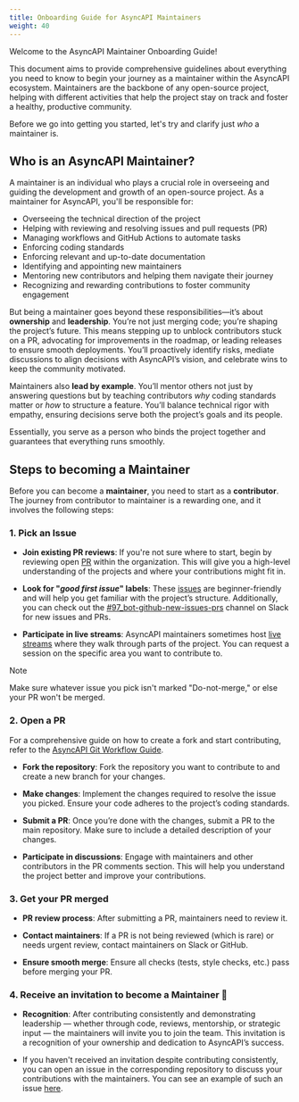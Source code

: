 ```yaml
---
title: Onboarding Guide for AsyncAPI Maintainers
weight: 40
---
```



Welcome to the AsyncAPI Maintainer Onboarding Guide! 

This document aims to provide comprehensive guidelines about everything you need to know to begin your journey as a maintainer within the AsyncAPI ecosystem. Maintainers are the backbone of any open-source project, helping with different activities that help the project stay on track and foster a healthy, productive community.

Before we go into getting you started, let's try and clarify just *who* a maintainer is.

## Who is an AsyncAPI Maintainer?

A maintainer is an individual who plays a crucial role in overseeing and guiding the development and growth of an open-source project. As a maintainer for AsyncAPI, you'll be responsible for:

- Overseeing the technical direction of the project
- Helping with reviewing and resolving issues and pull requests (PR)
- Managing workflows and GitHub Actions to automate tasks
- Enforcing coding standards
- Enforcing relevant and up-to-date documentation
- Identifying and appointing new maintainers
- Mentoring new contributors and helping them navigate their journey
- Recognizing and rewarding contributions to foster community engagement

But being a maintainer goes beyond these responsibilities—it’s about **ownership** and **leadership**. You’re not just merging code; you’re shaping the project’s future. This means stepping up to unblock contributors stuck on a PR, advocating for improvements in the roadmap, or leading releases to ensure smooth deployments. You’ll proactively identify risks, mediate discussions to align decisions with AsyncAPI’s vision, and celebrate wins to keep the community motivated.  

Maintainers also **lead by example**. You’ll mentor others not just by answering questions but by teaching contributors *why* coding standards matter or *how* to structure a feature. You’ll balance technical rigor with empathy, ensuring decisions serve both the project’s goals and its people.  

Essentially, you serve as a person who binds the project together and guarantees that everything runs smoothly.

## Steps to becoming a Maintainer

Before you can become a **maintainer**, you need to start as a **contributor**. The journey from contributor to maintainer is a rewarding one, and it involves the following steps:

### 1. Pick an Issue

- **Join existing PR reviews**: If you're not sure where to start, begin by reviewing open [PR](https://github.com/pulls?q=is%3Aopen+org%3Aasyncapi+sort%3Aupdated-desc+archived%3Afalse+) within the organization. This will give you a high-level understanding of the projects and where your contributions might fit in.

- **Look for "*good first issue*" labels**: These [issues](https://github.com/issues?page=1&q=is%3Aopen+org%3Aasyncapi+sort%3Aupdated-desc+label%3A%22good+first+issue%22) are beginner-friendly and will help you get familiar with the project’s structure. Additionally, you can check out the [#97_bot-github-new-issues-prs](https://asyncapi.slack.com/archives/C01J06RL10X) channel on Slack for new issues and PRs.

- **Participate in live streams**: AsyncAPI maintainers sometimes host [live streams](https://www.asyncapi.com/community/events) where they walk through parts of the project. You can request a session on the specific area you want to contribute to.

> [!NOTE]
> Make sure whatever issue you pick isn't marked "Do-not-merge," or else your PR won't be merged.

### 2. Open a PR

For a comprehensive guide on how to create a fork and start contributing, refer to the [AsyncAPI Git Workflow Guide](../010-contribution-guidelines/git-workflow).

- **Fork the repository**: Fork the repository you want to contribute to and create a new branch for your changes.

- **Make changes**: Implement the changes required to resolve the issue you picked. Ensure your code adheres to the project’s coding standards.

- **Submit a PR**: Once you’re done with the changes, submit a PR to the main repository. Make sure to include a detailed description of your changes.

- **Participate in discussions**: Engage with maintainers and other contributors in the PR comments section. This will help you understand the project better and improve your contributions.

### 3. Get your PR merged

- **PR review process**: After submitting a PR, maintainers need to review it.

- **Contact maintainers**: If a PR is not being reviewed (which is rare) or needs urgent review, contact maintainers on Slack or GitHub.

- **Ensure smooth merge**: Ensure all checks (tests, style checks, etc.) pass before merging your PR.

### 4. Receive an invitation to become a Maintainer 🎉

- **Recognition**: After contributing consistently and demonstrating leadership — whether through code, reviews, mentorship, or strategic input — the maintainers will invite you to join the team. This invitation is a recognition of your ownership and dedication to AsyncAPI’s success.

- If you haven't received an invitation despite contributing consistently, you can open an issue in the corresponding repository to discuss your contributions with the maintainers. You can see an example of such an issue [here](https://github.com/asyncapi/cli/issues/1616). 
